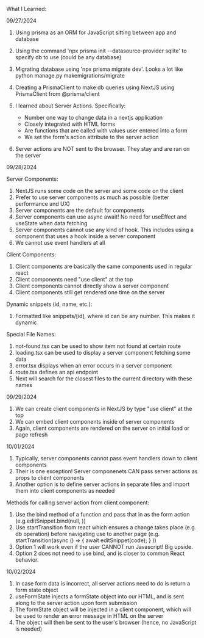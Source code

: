 What I Learned:

09/27/2024

1. Using prisma as an ORM for JavaScript sitting between app and database
2. Using the command 'npx prisma init --datasource-provider sqlite' to specify db to use (could be any database)
3. Migrating database using 'npx prisma migrate dev'. Looks a lot like python manage.py makemigrations/migrate
4. Creating a PrismaClient to make db queries using NextJS using PrismaClient from @prisma/client

5. I learned about Server Actions. Specifically:
   - Number one way to change data in a nextjs application
   - Closely integrated with HTML forms
   - Are functions that are called with values user entered into a form
   - We set the form's action attribute to the server action
6. Server actions are NOT sent to the browser. They stay and are ran on the server

09/28/2024

Server Components:

1. NextJS runs some code on the server and some code on the client
2. Prefer to use server components as much as possible (better performance and UX)
3. Server components are the default for components
4. Server components can use async await! No need for useEffect and useState when data fetching
5. Server components cannot use any kind of hook. This includes using a component that uses a hook inside a server component
6. We cannot use event handlers at all

Client Components:

1. Client components are basically the same components used in regular react
2. Client components need "use client" at the top
3. Client components cannot directly show a server component
4. Client components still get rendered one time on the server

Dynamic snippets (id, name, etc.):

1. Formatted like snippets/[id], where id can be any number. This makes it dynamic

Special File Names:

1. not-found.tsx can be used to show item not found at certain route
2. loading.tsx can be used to display a server component fetching some data
3. error.tsx displays when an error occurs in a server component
4. route.tsx defines an api endpoint
5. Next will search for the closest files to the current directory with these names

09/29/2024

1. We can create client components in NextJS by type "use client" at the top
2. We can embed client components inside of server components
3. Again, client components are rendered on the server on initial load or page refresh

10/01/2024

1. Typically, server components cannot pass event handlers down to client components
2. Their is one exception! Server componenets CAN pass server actions as props to client components
3. Another option is to define server actions in separate files and import them into client components as needed

Methods for calling server action from client component:

1. Use the bind method of a function and pass that in as the form action (e.g.editSnippet.bind(null, <piece of state>))
2. Use startTransition from react which ensures a change takes place (e.g. db operation) before navigating use to another page (e.g. startTransition(async () => { await editSnippet(code); } ))
3. Option 1 will work even if the user CANNOT run Javascript! Big upside.
4. Option 2 does not need to use bind, and is closer to common React behavior.

10/02/2024

1. In case form data is incorrect, all server actions need to do is return a form state object
2. useFormState injects a formState object into our HTML, and is sent along to the server action upon form submission
3. The formState object will be injected in a client component, which will be used to render an error message in HTML on the server
4. The object will then be sent to the user's browser (hence, no JavaScript is needed)
